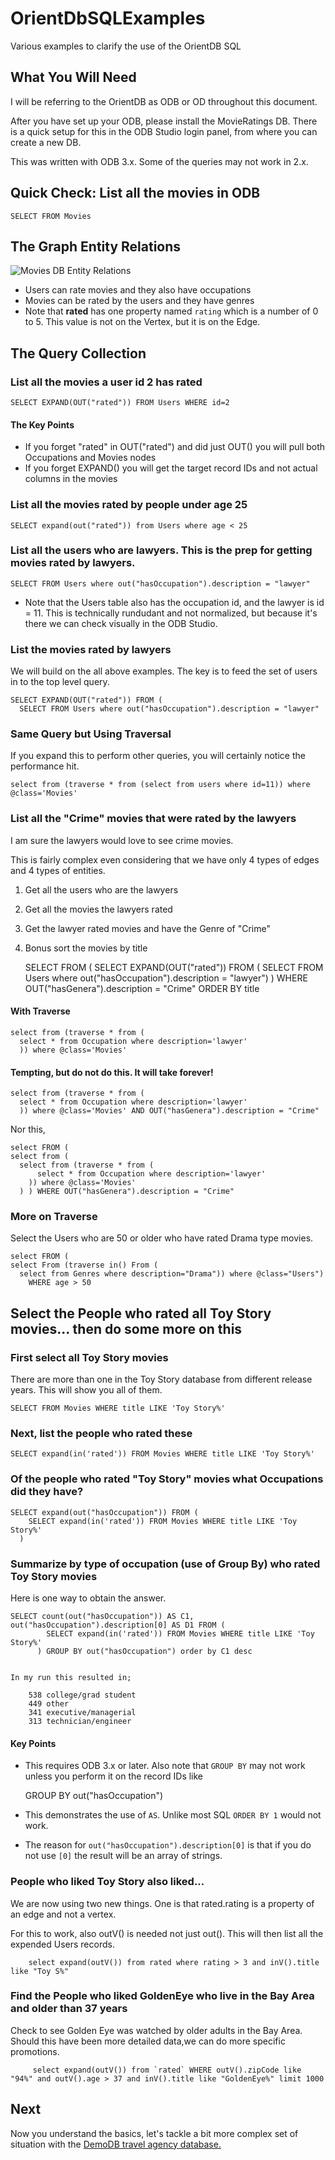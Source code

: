 # OrientDbSQLExamples
Various examples to clarify the use of the OrientDB SQL

## What You Will Need

I will be referring to the OrientDB as ODB or OD throughout this document.

After you have set up your ODB, please install the MovieRatings DB. There is a quick setup for this in the ODB Studio login panel, from where you can create a new DB.

This was written with ODB 3.x. Some of the queries may not work in 2.x.

## Quick Check: List all the movies in ODB

    SELECT FROM Movies
  
## The Graph Entity Relations

![Movies DB Entity Relations](Entities.png)

* Users can rate movies and they also have occupations
* Movies can be rated by the users and they have genres
* Note that **rated** has one property named `rating` which is a number of 0 to 5. This value is not on the Vertex, 
  but it is on the Edge.

## The Query Collection

### List all the movies a user id 2 has rated

    SELECT EXPAND(OUT("rated")) FROM Users WHERE id=2
  
#### The Key Points
  
* If you forget "rated" in OUT("rated") and did just OUT() you will pull both Occupations and Movies nodes
* If you forget EXPAND() you will get the target record IDs and not actual columns in the movies

### List all the movies rated by people under age 25

    SELECT expand(out("rated")) from Users where age < 25
  
### List all the users who are lawyers. This is the prep for getting movies rated by lawyers.

    SELECT FROM Users where out("hasOccupation").description = "lawyer"

* Note that the Users table also has the occupation id, and the lawyer is id = 11. This is technically rundudant and
  not normalized, but because it's there we can check visually in the ODB Studio.

### List the movies rated by lawyers
  
We will build on the all above examples. The key is to feed the set of users in to the top level query.

    SELECT EXPAND(OUT("rated")) FROM (
      SELECT FROM Users where out("hasOccupation").description = "lawyer"
      
### Same Query but Using Traversal

If you expand this to perform other queries, you will certainly notice the performance hit.

    select from (traverse * from (select from users where id=11)) where @class='Movies'
    
### List all the "Crime" movies that were rated by the lawyers 

I am sure the lawyers would love to see crime movies. 

This is fairly complex even considering that we have only 4 types of edges and 4 types of entities.

1. Get all the users who are the lawyers
2. Get all the movies the lawyers rated
3. Get the lawyer rated movies and have the Genre of "Crime"
4. Bonus sort the movies by title

      SELECT FROM (
      SELECT EXPAND(OUT("rated")) FROM (
          SELECT FROM Users where out("hasOccupation").description = "lawyer")
        ) WHERE OUT("hasGenera").description = "Crime"
      ORDER BY title

#### With Traverse

    select from (traverse * from (
      select * from Occupation where description='lawyer'
      )) where @class='Movies'

#### Tempting, but do not do this. It will take forever!

    select from (traverse * from (
      select * from Occupation where description='lawyer'
      )) where @class='Movies' AND OUT("hasGenera").description = "Crime"
      
Nor this,

    select FROM (
    select from (
      select from (traverse * from (
          select * from Occupation where description='lawyer'
        )) where @class='Movies'
      ) ) WHERE OUT("hasGenera").description = "Crime"


### More on Traverse

Select the Users who are 50 or older who have rated Drama type movies.

    select FROM (
    select From (traverse in() From (
      select from Genres where description="Drama")) where @class="Users")
        WHERE age > 50

## Select the People who rated all Toy Story movies... then do some more on this

### First select all Toy Story movies

There are more than one in the Toy Story database from different release years.  This will
show you all of them.

    SELECT FROM Movies WHERE title LIKE 'Toy Story%'
    
### Next, list the people who rated these

    SELECT expand(in('rated')) FROM Movies WHERE title LIKE 'Toy Story%'

### Of the people who rated "Toy Story" movies what Occupations did they have?

    SELECT expand(out("hasOccupation")) FROM (
        SELECT expand(in('rated')) FROM Movies WHERE title LIKE 'Toy Story%'
      )


### Summarize by type of occupation (use of Group By) who rated Toy Story movies

Here is one way to obtain the answer. 

    SELECT count(out("hasOccupation")) AS C1, out("hasOccupation").description[0] AS D1 FROM (
            SELECT expand(in('rated')) FROM Movies WHERE title LIKE 'Toy Story%'
          ) GROUP BY out("hasOccupation") order by C1 desc


    In my run this resulted in;

        538 college/grad student
        449 other
        341 executive/managerial
        313 technician/engineer

#### Key Points

* This requires ODB 3.x or later. Also note that `GROUP BY` may not work unless you perform
it on the record IDs like

    GROUP BY out("hasOccupation")

* This demonstrates the use of `AS`. Unlike most SQL `ORDER BY 1` would not work.
* The reason for `out("hasOccupation").description[0]` is that if you do not use `[0]`
  the result will be an array of strings. 


### People who liked Toy Story also liked...

We are now using two new things. One is that rated.rating is a property of an edge and not a vertex.

For this to work, also outV() is needed not just out(). This will then list all the expended Users records. 

        select expand(outV()) from rated where rating > 3 and inV().title like "Toy S%"
        
### Find the People who liked GoldenEye who live in the Bay Area and older than 37 years

Check to see Golden Eye was watched by older adults in the Bay Area. Should this have been more detailed data,we can do more specific promotions.

         select expand(outV()) from `rated` WHERE outV().zipCode like "94%" and outV().age > 37 and inV().title like "GoldenEye%" limit 1000


## Next

Now you understand the basics, let's tackle a bit more complex set of
situation with the [DemoDB travel agency database.](DemoDB-SQLs.md)
    


  
  
